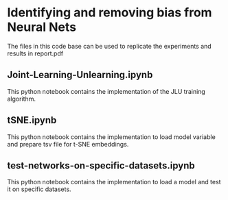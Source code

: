 # Identifying and removing bias from Neural Nets

The files in this code base can be used to replicate the experiments and results in report.pdf

## Joint-Learning-Unlearning.ipynb
This python notebook contains the implementation of the JLU training algorithm. 

## tSNE.ipynb
This python notebook contains the implementation to load model variable and prepare tsv file for t-SNE embeddings.

## test-networks-on-specific-datasets.ipynb
This python notebook contains the implementation to load a model and test it on specific datasets.
